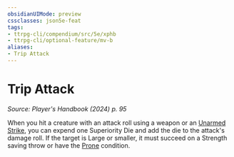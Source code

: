 ```yaml
---
obsidianUIMode: preview
cssclasses: json5e-feat
tags:
- ttrpg-cli/compendium/src/5e/xphb
- ttrpg-cli/optional-feature/mv-b
aliases:
- Trip Attack
---
```

# Trip Attack
*Source: Player's Handbook (2024) p. 95*  

When you hit a creature with an attack roll using a weapon or an [Unarmed Strike](/3-Mechanics/CLI/variant-rules/unarmed-strike-xphb.md), you can expend one Superiority Die and add the die to the attack's damage roll. If the target is Large or smaller, it must succeed on a Strength saving throw or have the [Prone](/3-Mechanics/CLI/conditions.md#Prone) condition.
